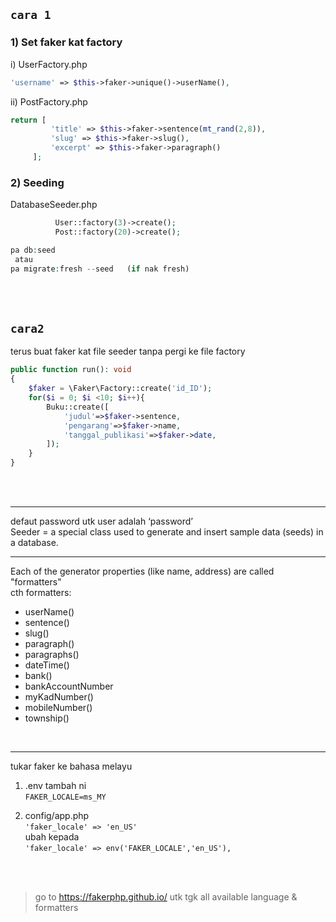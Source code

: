 
`cara 1`
---------


### 1) Set faker kat factory

   i) UserFactory.php 
   
   ```php 
   'username' => $this->faker->unique()->userName(),
   ```

   ii) PostFactory.php  

   ```php
   return [
            'title' => $this->faker->sentence(mt_rand(2,8)),
            'slug' => $this->faker->slug(),
            'excerpt' => $this->faker->paragraph()
        ];   
   ``` 
   



### 2) Seeding


DatabaseSeeder.php
```php
          User::factory(3)->create();
          Post::factory(20)->create();
``` 


```php
pa db:seed
 atau
pa migrate:fresh --seed   (if nak fresh)	 
``` 
	
<br><br>

`cara2`
-----------

terus buat faker kat file seeder tanpa pergi ke file factory

```php
public function run(): void
{
    $faker = \Faker\Factory::create('id_ID');
    for($i = 0; $i <10; $i++){
        Buku::create([
            'judul'=>$faker->sentence,
            'pengarang'=>$faker->name,
            'tanggal_publikasi'=>$faker->date,
        ]);
    }
}
```



<br><br>
___
defaut password utk user adalah ‘password’  
Seeder = a special class used to generate and insert sample data (seeds) in a database.  

---
Each of the generator properties (like name, address) are called "formatters"  
cth formatters:  
  * userName()  
  * sentence()  
  * slug()  
  * paragraph()  
  * paragraphs()
  * dateTime()
  * bank()
  * bankAccountNumber
  * myKadNumber()
  * mobileNumber()
  * township()
  
  <br>

---
 tukar faker ke bahasa melayu  
  1. .env tambah ni  
    `FAKER_LOCALE=ms_MY`
  2) config/app.php  
  `'faker_locale' => 'en_US'`  
    ubah kepada  
  `'faker_locale' => env('FAKER_LOCALE','en_US'),`

  <br><br>

  > go to https://fakerphp.github.io/ utk tgk all available language & formatters      
